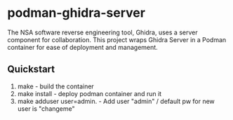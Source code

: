 podman-ghidra-server
=====

The NSA software reverse engineering tool, Ghidra, uses a server component for collaboration. This project wraps Ghidra Server in a Podman container for ease of deployment and management.

## Quickstart

1. make - build the container
2. make install - deploy podman container and run it
3. make adduser user=admin. - Add user "admin" / default pw for new user is "changeme"
